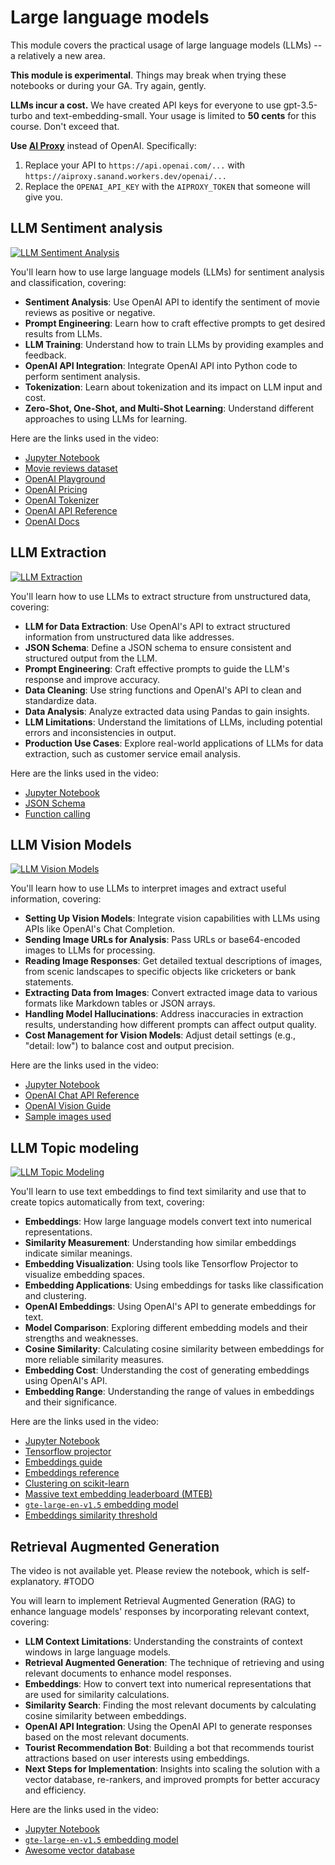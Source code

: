 # Large language models

This module covers the practical usage of large language models (LLMs) -- a relatively a new area.

**This module is experimental**. Things may break when trying these notebooks or during your GA. Try again, gently.

**LLMs incur a cost.** We have created API keys for everyone to use gpt-3.5-turbo and text-embedding-small. Your usage is limited to **50 cents** for this course. Don't exceed that.

**Use [AI Proxy](https://github.com/sanand0/aiproxy)** instead of OpenAI. Specifically:

1. Replace your API to `https://api.openai.com/...` with `https://aiproxy.sanand.workers.dev/openai/...`
2. Replace the `OPENAI_API_KEY` with the `AIPROXY_TOKEN` that someone will give you.

## LLM Sentiment analysis

[![LLM Sentiment Analysis](https://i.ytimg.com/vi_webp/_D46QrX-2iU/sddefault.webp)](https://youtu.be/_D46QrX-2iU)

You'll learn how to use large language models (LLMs) for sentiment analysis and classification, covering:

- **Sentiment Analysis**: Use OpenAI API to identify the sentiment of movie reviews as positive or negative.
- **Prompt Engineering**: Learn how to craft effective prompts to get desired results from LLMs.
- **LLM Training**: Understand how to train LLMs by providing examples and feedback.
- **OpenAI API Integration**: Integrate OpenAI API into Python code to perform sentiment analysis.
- **Tokenization**: Learn about tokenization and its impact on LLM input and cost.
- **Zero-Shot, One-Shot, and Multi-Shot Learning**: Understand different approaches to using LLMs for learning.

Here are the links used in the video:

- [Jupyter Notebook](https://colab.research.google.com/drive/1tVZBD9PKto1kPmVJFNUt0tdzT5EmLLWs)
- [Movie reviews dataset](https://drive.google.com/file/d/1X33ao8_PE17c3htkQ-1p2dmW2xKmOq8Q/view)
- [OpenAI Playground](https://platform.openai.com/playground/chat)
- [OpenAI Pricing](https://openai.com/api/pricing/)
- [OpenAI Tokenizer](https://platform.openai.com/tokenizer)
- [OpenAI API Reference](https://platform.openai.com/docs/api-reference/)
- [OpenAI Docs](https://platform.openai.com/docs/overview)

## LLM Extraction

[![LLM Extraction](https://i.ytimg.com/vi_webp/72514uGffPE/sddefault.webp)](https://youtu.be/72514uGffPE)

You'll learn how to use LLMs to extract structure from unstructured data, covering:

- **LLM for Data Extraction**: Use OpenAI's API to extract structured information from unstructured data like addresses.
- **JSON Schema**: Define a JSON schema to ensure consistent and structured output from the LLM.
- **Prompt Engineering**: Craft effective prompts to guide the LLM's response and improve accuracy.
- **Data Cleaning**: Use string functions and OpenAI's API to clean and standardize data.
- **Data Analysis**: Analyze extracted data using Pandas to gain insights.
- **LLM Limitations**: Understand the limitations of LLMs, including potential errors and inconsistencies in output.
- **Production Use Cases**: Explore real-world applications of LLMs for data extraction, such as customer service email analysis.

Here are the links used in the video:

- [Jupyter Notebook](https://colab.research.google.com/drive/1Z8mG-RPTSYY4qwkoNdzRTc4StbnwOXeE)
- [JSON Schema](https://json-schema.org/)
- [Function calling](https://platform.openai.com/docs/guides/function-calling)

## LLM Vision Models

[![LLM Vision Models](https://i.ytimg.com/vi_webp/FgT_Mk_bakQ/sddefault.webp)](https://youtu.be/FgT_Mk_bakQ)

You'll learn how to use LLMs to interpret images and extract useful information, covering:

- **Setting Up Vision Models**: Integrate vision capabilities with LLMs using APIs like OpenAI's Chat Completion.
- **Sending Image URLs for Analysis**: Pass URLs or base64-encoded images to LLMs for processing.
- **Reading Image Responses**: Get detailed textual descriptions of images, from scenic landscapes to specific objects like cricketers or bank statements.
- **Extracting Data from Images**: Convert extracted image data to various formats like Markdown tables or JSON arrays.
- **Handling Model Hallucinations**: Address inaccuracies in extraction results, understanding how different prompts can affect output quality.
- **Cost Management for Vision Models**: Adjust detail settings (e.g., "detail: low") to balance cost and output precision.

Here are the links used in the video:

- [Jupyter Notebook](https://colab.research.google.com/drive/1bK0b1XMrZWImtw01T1w9NGraDkiVi8mS)
- [OpenAI Chat API Reference](https://platform.openai.com/docs/api-reference/chat/create)
- [OpenAI Vision Guide](https://platform.openai.com/docs/guides/vision)
- [Sample images used](https://drive.google.com/drive/folders/14MFc7XmGIUDU4-vbmF9305c1SSQrM-gR)

## LLM Topic modeling

[![LLM Topic Modeling](https://i.ytimg.com/vi_webp/eQUNhq91DlI/sddefault.webp)](https://youtu.be/eQUNhq91DlI)

You'll learn to use text embeddings to find text similarity and use that to create topics automatically from text, covering:

- **Embeddings**: How large language models convert text into numerical representations.
- **Similarity Measurement**: Understanding how similar embeddings indicate similar meanings.
- **Embedding Visualization**: Using tools like Tensorflow Projector to visualize embedding spaces.
- **Embedding Applications**: Using embeddings for tasks like classification and clustering.
- **OpenAI Embeddings**: Using OpenAI's API to generate embeddings for text.
- **Model Comparison**: Exploring different embedding models and their strengths and weaknesses.
- **Cosine Similarity**: Calculating cosine similarity between embeddings for more reliable similarity measures.
- **Embedding Cost**: Understanding the cost of generating embeddings using OpenAI's API.
- **Embedding Range**: Understanding the range of values in embeddings and their significance.

Here are the links used in the video:

- [Jupyter Notebook](https://colab.research.google.com/drive/15L075RLrwXkxa29EGT-1sNm_dqJRBTe_)
- [Tensorflow projector](https://projector.tensorflow.org/)
- [Embeddings guide](https://platform.openai.com/docs/guides/embeddings)
- [Embeddings reference](https://platform.openai.com/docs/api-reference/embeddings)
- [Clustering on scikit-learn](https://scikit-learn.org/stable/modules/clustering.html)
- [Massive text embedding leaderboard (MTEB)](https://huggingface.co/spaces/mteb/leaderboard)
- [`gte-large-en-v1.5` embedding model](https://huggingface.co/Alibaba-NLP/gte-large-en-v1.5)
- [Embeddings similarity threshold](https://www.s-anand.net/blog/embeddings-similarity-threshold/)

## Retrieval Augmented Generation

The video is not available yet. Please review the notebook, which is self-explanatory. #TODO

You will learn to implement Retrieval Augmented Generation (RAG) to enhance language models' responses by incorporating relevant context, covering:

- **LLM Context Limitations**: Understanding the constraints of context windows in large language models.
- **Retrieval Augmented Generation**: The technique of retrieving and using relevant documents to enhance model responses.
- **Embeddings**: How to convert text into numerical representations that are used for similarity calculations.
- **Similarity Search**: Finding the most relevant documents by calculating cosine similarity between embeddings.
- **OpenAI API Integration**: Using the OpenAI API to generate responses based on the most relevant documents.
- **Tourist Recommendation Bot**: Building a bot that recommends tourist attractions based on user interests using embeddings.
- **Next Steps for Implementation**: Insights into scaling the solution with a vector database, re-rankers, and improved prompts for better accuracy and efficiency.

Here are the links used in the video:

- [Jupyter Notebook](https://colab.research.google.com/drive/1x-g0kjktFkBcujJssKrx1xhZarsQA0ya)
- [`gte-large-en-v1.5` embedding model](https://huggingface.co/Alibaba-NLP/gte-large-en-v1.5)
- [Awesome vector database](https://github.com/mileszim/awesome-vector-database)
